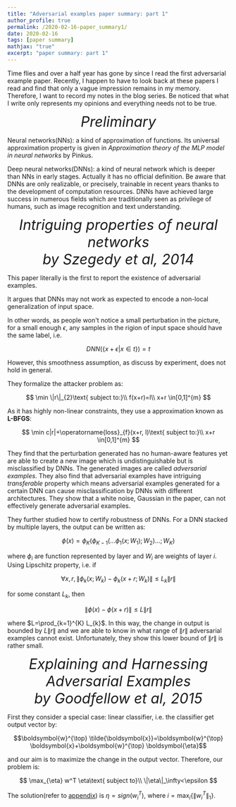 ```yaml
---
title: "Adversarial examples paper summary: part 1"
author_profile: true
permalink: /2020-02-16-paper_summary1/
date: 2020-02-16
tags: [paper summary]
mathjax: "true"
excerpt: "paper summary: part 1"
---
```


Time flies and over a half year has gone by since I read the first adversarial example paper. Recently, I happen to have to look back at these papers I read and find that only a vague impression remains in my memory. Therefore, I want to record my notes in the blog series. Be noticed that what I write only represents my opinions and everything needs not to be true.

<p style="text-align: center;"><font size='+3'><i>Preliminary</i></font></p>

Neural networks(NNs): a kind of approximation of functions. Its universal approximation property is given in  *Approximation theory of the MLP model in neural networks* by Pinkus.

Deep neural networks(DNNs): a kind of neural network which is deeper than NNs in early stages. Actually it has no official definition. Be aware that DNNs are only realizable, or precisely, trainable in recent years thanks to the development of computation resources. DNNs have achieved large success in numerous fields which are traditionally seen as privilege of humans, such as image recognition and text understanding.

<p style="text-align: center;"><font size='+3'><i>Intriguing properties of neural networks<br> by Szegedy et al, 2014</i></font></p>


This paper literally is the first to report the existence of adversarial examples. 

It argues that DNNs may not work as expected to encode a non-local generalization of input space. 

In other words, as people won't notice a small perturbation in the picture, for a small enough $\epsilon$, any samples in the rigion of input space should have the same label, i.e. 

$$DNN(\{x+\epsilon|x\in t\}) = t$$ 

However, this smoothness assumption, as discuss by experiment, does not hold in general.

They formalize the attacker problem as:

$$
\min \|r\|_{2}\text{ subject to:}\\
f(x+r)=l\\
x+r \in[0,1]^{m}
$$

As it has highly non-linear constraints, they use a approximation known as **L-BFGS**:

$$
\min c|r|+\operatorname{loss}_{f}(x+r, l)\text{ subject to:}\\
x+r \in[0,1]^{m}
$$

They find that the perturbation generated has no human-aware features yet are able to create a new image which is undistinguishable but is misclassified by DNNs. The generated images are called *adversarial examples*. They also find that adversarial examples have intriguing *transferable* property which means adversarial examples generated for a certain DNN can cause misclassification by DNNs with different architectures. They show that a white noise, Gaussian in the paper, can not effectively generate adversarial examples.

They further studied how to certify robustness of DNNs. For a DNN stacked by multiple layers, the output can be written as:

$$\phi(x)=\phi_{K}\left(\phi_{K-1}\left(\ldots \phi_{1}\left(x ; W_{1}\right) ; W_{2}\right) \ldots ; W_{K}\right)$$

where $\phi_i$ are function represented by layer and $W_i$ are weights of layer $i$. Using Lipschitz property, i.e. if

$$\forall x, r,\left\|\phi_{k}\left(x ; W_{k}\right)-\phi_{k}\left(x+r ; W_{k}\right)\right\| \leq L_{k}\|r\|$$

for some constant $L_{k}$, then 

$$\|\phi(x)-\phi(x+r)\| \leq L\|r\|$$

where $L=\prod_{k=1}^{K} L_{k}$. In this way, the change in output is bounded by $L \|r\|$ and we are able to know in what range of $\|r\|$ adversarial examples cannot exist. Unfortunately, they show this lower bound of $\|r\|$ is rather small.

<p style="text-align: center;"><font size='+3'><i>Explaining and Harnessing Adversarial Examples<br> by Goodfellow et al, 2015</i></font></p>

First they consider a special case: linear classifier, i.e. the classifier get output vector by:

$$\boldsymbol{w}^{\top} \tilde{\boldsymbol{x}}=\boldsymbol{w}^{\top} \boldsymbol{x}+\boldsymbol{w}^{\top} \boldsymbol{\eta}$$

and our aim is to maximize the change in the output vector. Therefore, our problem is:

$$
\max_{\eta} w^T \eta\text{ subject to}\\
\|\eta\|_\infty<\epsilon
$$

The solution(refer to [appendix](https://algebraloveme.github.io/2020-02-16-appendix-for-paper-summary1/)) is $\eta = sign(w_i^T)$,  where $i=\max_{i}\{\|w_i^T\|_1\}$.